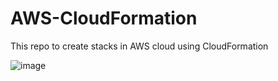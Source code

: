 # AWS-CloudFormation
This repo to create stacks in AWS cloud using CloudFormation

![image](https://user-images.githubusercontent.com/70133134/112192135-b51da280-8c2c-11eb-91c7-aa2567473eda.png)
